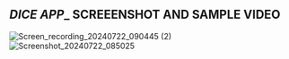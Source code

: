 ___________DICE APP____________
SCREEENSHOT AND SAMPLE VIDEO
--------------------------------

![Screen_recording_20240722_090445 (2)](https://github.com/user-attachments/assets/b5d68cef-81f3-4c71-be6c-05e789ab4f0d) ![Screenshot_20240722_085025](https://github.com/user-attachments/assets/28d80448-78e7-4336-9ff6-a1bc4aa65651)

